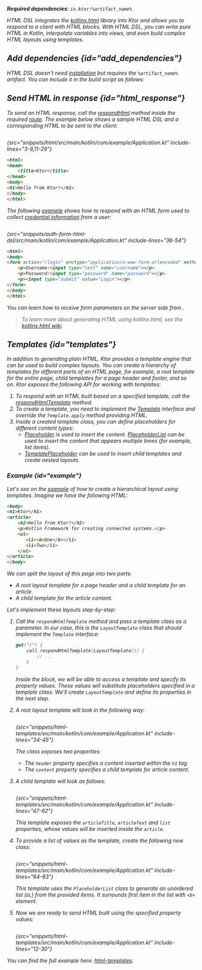 [//]: # (title: HTML DSL)

<var name="artifact_name" value="ktor-server-html-builder"/>
<tldr>
<p>
<b>Required dependencies</b>: <code>io.ktor:%artifact_name%</code>
</p>
<var name="example_name" value="html"/>
<include from="lib.topic" element-id="download_example"/>
<include from="lib.topic" element-id="native_server_supported"/>
</tldr>

HTML DSL integrates the [kotlinx.html](https://github.com/Kotlin/kotlinx.html) library into Ktor and allows you to respond to a client with HTML blocks. With HTML DSL, you can write pure HTML in Kotlin, interpolate variables into views, and even build complex HTML layouts using templates.


## Add dependencies {id="add_dependencies"}
HTML DSL doesn't need [installation](server-plugins.md#install) but requires the `%artifact_name%` artifact. You can include it in the build script as follows:

<include from="lib.topic" element-id="add_ktor_artifact"/>
  

## Send HTML in response {id="html_response"}
To send an HTML response, call the [respondHtml](https://api.ktor.io/ktor-server/ktor-server-plugins/ktor-server-html-builder/io.ktor.server.html/respond-html.html) method inside the required [route](server-routing.md).
The example below shows a sample HTML DSL and a corresponding HTML to be sent to the client:

<tabs>
<tab title="Kotlin">

```kotlin
```
{src="snippets/html/src/main/kotlin/com/example/Application.kt" include-lines="3-8,11-29"}

</tab>
<tab title="HTML">

```html
<html>
<head>
    <title>Ktor</title>
</head>
<body>
<h1>Hello from Ktor!</h1>
</body>
</html>
```

</tab>
</tabs>

The following [example](https://github.com/ktorio/ktor-documentation/tree/%ktor_version%/codeSnippets/snippets/auth-form-html-dsl) shows how to respond with an HTML form used to collect [credential information](server-form-based-auth.md) from a user:

<tabs>
<tab title="Kotlin">

```kotlin
```
{src="snippets/auth-form-html-dsl/src/main/kotlin/com/example/Application.kt" include-lines="36-54"}

</tab>
<tab title="HTML">

```html
<html>
<body>
<form action="/login" enctype="application/x-www-form-urlencoded" method="post">
    <p>Username:<input type="text" name="username"></p>
    <p>Password:<input type="password" name="password"></p>
    <p><input type="submit" value="Login"></p>
</form>
</body>
</html>
```

</tab>
</tabs>

You can learn how to receive form parameters on the server side from [](server-requests.md#form_parameters).

> To learn more about generating HTML using kotlinx.html, see the [kotlinx.html wiki](https://github.com/Kotlin/kotlinx.html/wiki).


## Templates {id="templates"}

In addition to generating plain HTML, Ktor provides a template engine that can be used to build complex layouts. You can create a hierarchy of templates for different parts of an HTML page, for example, a root template for the entire page, child templates for a page header and footer, and so on. Ktor exposes the following API for working with templates:

1. To respond with an HTML built based on a specified template, call the [respondHtmlTemplate](https://api.ktor.io/ktor-server/ktor-server-plugins/ktor-server-html-builder/io.ktor.server.html/respond-html-template.html) method.
2. To create a template, you need to implement the [Template](https://api.ktor.io/ktor-server/ktor-server-plugins/ktor-server-html-builder/io.ktor.server.html/-template/index.html) interface and override the `Template.apply` method providing HTML.
3. Inside a created template class, you can define placeholders for different content types:
    * [Placeholder](https://api.ktor.io/ktor-server/ktor-server-plugins/ktor-server-html-builder/io.ktor.server.html/-placeholder/index.html) is used to insert the content. [PlaceholderList](https://api.ktor.io/ktor-server/ktor-server-plugins/ktor-server-html-builder/io.ktor.server.html/-placeholder-list/index.html) can be used to insert the content that appears multiple times (for example, list items).
    * [TemplatePlaceholder](https://api.ktor.io/ktor-server/ktor-server-plugins/ktor-server-html-builder/io.ktor.server.html/-template-placeholder/index.html) can be used to insert child templates and create nested layouts.
    

### Example {id="example"}
Let's see on the [example](https://github.com/ktorio/ktor-documentation/tree/%ktor_version%/codeSnippets/snippets/html-templates) of how to create a hierarchical layout using templates. Imagine we have the following HTML:
```html
<body>
<h1>Ktor</h1>
<article>
    <h2>Hello from Ktor!</h2>
    <p>Kotlin Framework for creating connected systems.</p>
    <ul>
       <li><b>One</b></li>
       <li>Two</li>
    </ul>
</article>
</body>
```
We can split the layout of this page into two parts:
* A root layout template for a page header and a child template for an article.
* A child template for the article content.

Let's implement these layouts step-by-step:
  
1. Call the `respondHtmlTemplate` method and pass a template class as a parameter. In our case, this is the `LayoutTemplate` class that should implement the `Template` interface:
   ```kotlin
   get("/") {
       call.respondHtmlTemplate(LayoutTemplate()) {
           // ...
       }
   }
   ```
   Inside the block, we will be able to access a template and specify its property values. These values will substitute placeholders specified in a template class. We'll create `LayoutTemplate` and define its properties in the next step.
  
2. A root layout template will look in the following way:
   ```kotlin
   ```
   {src="snippets/html-templates/src/main/kotlin/com/example/Application.kt" include-lines="34-45"}

   The class exposes two properties:
   * The `header` property specifies a content inserted within the `h1` tag.
   * The `content` property specifies a child template for article content.

3. A child template will look as follows:
   ```kotlin
   ```
   {src="snippets/html-templates/src/main/kotlin/com/example/Application.kt" include-lines="47-62"}

   This template exposes the `articleTitle`, `articleText` and `list` properties, whose values will be inserted inside the `article`.

4. To provide a list of values as the template, create the following new class: 
   ```kotlin
   ```
   {src="snippets/html-templates/src/main/kotlin/com/example/Application.kt" include-lines="64-83"}

   This template uses the `PlaceholderList` class to generate an unordered list (`UL`) from the provided items.
   It surrounds first item in the list with `<b>` element.

5. Now we are ready to send HTML built using the specified property values:
   ```kotlin
   ```
   {src="snippets/html-templates/src/main/kotlin/com/example/Application.kt" include-lines="12-30"}

You can find the full example here: [html-templates](https://github.com/ktorio/ktor-documentation/tree/%ktor_version%/codeSnippets/snippets/html-templates).
